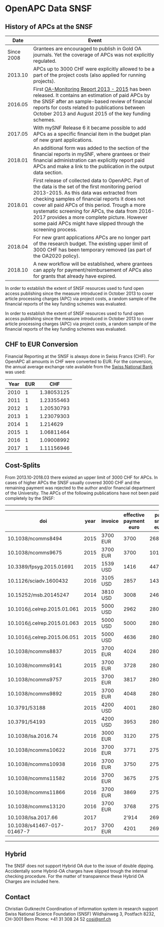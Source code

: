 ﻿

# OpenAPC Data SNSF

## History of APCs at the SNSF

| Date |Event  |
|--|--|
|Since 2008|Grantees are encouraged to publish in Gold OA journals. Yet the coverage of APCs was not explicitly regulated. |
|2013.10 |APCs up to 3000 CHF were explicitly allowed to be a part of the project costs (also applied for running projects).|
|2016.05 |First [OA-Monitoring Report 2013 - 2015](http://doi.org/10.5281/zenodo.584131) has been released. It contains an estimation of paid APCs by the SNSF after an sample-based review of financial reports for costs related to publications between October 2013 and August 2015 of the key funding schemes. 
| 2017.05 |With mySNF Release 6 it became possible to  add APCs as a specific financial item in the budget plan of new grant applications.
|2018.01| An additional form was added to the section of the financial reports in mySNF, where grantees or their financial administration can explicitly report paid APCs and make a link to the publication in the output data section.|
|2018.01|First release of collected data to OpenAPC. Part of the data is the set of the first monitoring period 2013-2015. As this data was extracted from checking samples of financial reports it does not cover all paid APCs of this period. Trough a more systematic screening for APCs, the data from 2016-2017 provides a more complete picture. However some paid APCs might have slipped through the screening process.  |
|2018.04|For new grant applications APCs are no longer part of the research budget. The existing upper limit of 3000 CHF has been temporary removed (as part of the OA2020 policy).|
|2018.10|A new workflow will be established, where grantees can apply for payment/reimbursement of APCs also for grants that already have expired.|


In order to establish the extent of SNSF resources used to fund open access publishing since the measure introduced in October 2013 to cover article processing charges (APC) via project costs, a random sample of the financial reports of the key funding schemes was evaluated.

In order to establish the extent of SNSF resources used to fund open access publishing since the measure introduced in October 2013 to cover article processing charges (APC) via project costs, a random sample of the financial reports of the key funding schemes was evaluated.

## CHF to EUR Conversion

Financial Reporting at the SNSF is always done in Swiss Francs (CHF). For OpenAPC all amounts in CHF were converted to EUR. For the conversion, the annual average exchange rate available from the [Swiss National Bank](https://data.snb.ch/de/topics/ziredev#!/cube/devkua?fromDate=2010&toDate=2017&dimSel=D1(EUR1)) was used:

|Year|EUR|CHF|
|--|--|--|
|2010|1|1.38053125|
|2011|1|1.23355463|
|2012|1|1.20530793|
|2013|1|1.23079303|
|2014|1|1.214629|
|2015|1|1.06811464|
|2016|1|1.09008992|
|2017|1|1.11156946|
 
## Cost-Splits

From 2013.10-2018.03 there existed an upper limit of 3000 CHF for APCs. In cases of higher APCs the SNSF usually covered 3000 CHF and the remaining payment was rejected to the author and/or financial department of the University. The APCs of the following publications have not been paid completely by the SNSF:


----------


|  doi                         | year | invoice  | effective payment euro | part snsf euro | part other euro  | other institution is probably | snsf grant       |
| ---------------------------- | ---- | -------  | ----------------       | ---------------| --------------   | ----------------              | ---------------- | 
| 10.1038/ncomms8494           | 2015 | 3700 EUR | 3700                   | 2684.54        | 1015.46          | UniFR                         | 31003A_156764    |
| 10.1038/ncomms9675           | 2015 | 3700 EUR | 3700                   | 1018.99        | 2681.01          | PSI                           | 200021_138068    |
| 10.3389/fpsyg.2015.01691     | 2015 | 1539 USD | 1416                   | 447.70         | 968.30           | UniGE                         | 320030_144187    |
| 10.1126/sciadv.1600432       | 2016 | 3105 USD | 2857                   | 1433.92        | 1423.08          | immigrationlab.org            | 100017_159820    |
| 10.15252/msb.20145247        | 2014 | 3810 USD | 3008                   | 2469.89        | 538.11           | UniL                          | 310030B_141181   |
| 10.1016/j.celrep.2015.01.061 | 2015 | 5000 USD | 2962                   | 2808.69        | 153.31           | UniGE                         | 31003A_140940    |
| 10.1016/j.celrep.2015.01.063 | 2015 | 5000 USD | 5000                   | 2808.69        | 2191.31          | UniGE                         | CRSII3_147637    |
| 10.1016/j.celrep.2015.06.051 | 2015 | 5000 USD | 4636                   | 2808.69        | 1827.31          | FMI                           | 31003A_155940    |
| 10.1038/ncomms8837           | 2015 | 3700 EUR | 4024                   | 2808.69        | 1215.31          | ETHZ                          | CRSII2-141843    |
| 10.1038/ncomms9141           | 2015 | 3700 EUR | 3728                   | 2808.69        | 919.31           | UZH                           | CRSII3_154488    |
| 10.1038/ncomms9757           | 2015 | 3700 EUR | 3817                   | 2808.69        | 1008.31          | ETHZ                          | 200021_150046    |
| 10.1038/ncomms9892           | 2015 | 3700 EUR | 4048                   | 2808.69        | 1239.31          | UniGE                         | 200020_150079    |
| 10.3791/53188                | 2015 | 4200 USD | 4001                   | 2808.69        | 1192.31          | CHUV                          | 200021_140230    |
| 10.3791/54193                | 2015 | 4200 USD | 3953                   | 2808.69        | 1144.31          | EMPA                          | 200021_160174    |
| 10.1038/lsa.2016.74          | 2016 | 3000 EUR | 3120                   | 2752.07        | 367.93           | EPFL                          | 200021L_157132   |
| 10.1038/ncomms10622          | 2016 | 3700 EUR | 3771                   | 2752.07        | 1018.93          | UZH                           | PP00P2_157607    |
| 10.1038/ncomms10938          | 2016 | 3700 EUR | 3750                   | 2752.07        | 997.93           | UniGE                         | 310030_149390    |
| 10.1038/ncomms11582          | 2016 | 3700 EUR | 3675                   | 2752.07        | 922.93           | crg.eu                        | CRSII3_141918    |
| 10.1038/ncomms11866          | 2016 | 3700 EUR | 3869                   | 2752.07        | 1116.93          | UniL                          | 31003A_140869    |
| 10.1038/ncomms13120          | 2016 | 3700 EUR | 3768                   | 2752.07        | 1015.93          | ETHZ                          | 200021_156106    |
| 10.1038/lsa.2017.66          | 2017 |          | 2’914                  | 2698.89        | 215.11           | UZH                           | 200020_159916    |
| 10.1038/s41467-017-01467-7   | 2017 | 3700 EUR | 4201                   | 2698.89        | 1502.11          | UniGE                         | PZ00P3_154728    |


----------


## Hybrid

The SNSF does not support Hybrid  OA due to the issue of double dipping. Accidentally some Hybrid-OA charges have slipped trough the internal checking procedure. For the matter of transparence these Hybrid OA Charges are included here.


## Contact

Christian Gutknecht
Coordination of information system in research support 
Swiss National Science Foundation (SNSF)
Wildhainweg 3, Postfach 8232, CH-3001 Bern
Phone: +41 31 308 24 52
cosi@snf.ch


